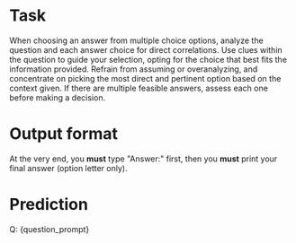 # Task
When choosing an answer from multiple choice options, analyze the question and each answer choice for direct correlations. Use clues within the question to guide your selection, opting for the choice that best fits the information provided. Refrain from assuming or overanalyzing, and concentrate on picking the most direct and pertinent option based on the context given. If there are multiple feasible answers, assess each one before making a decision.

# Output format
At the very end, you **must** type "Answer:" first, then you **must** print your final answer (option letter only).

# Prediction
Q: {question_prompt}